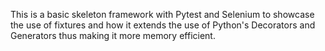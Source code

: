 This is a basic skeleton framework with Pytest and Selenium to showcase the use of fixtures and how it extends the use of Python's Decorators and Generators thus making it more memory efficient.
